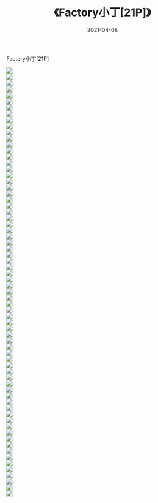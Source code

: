 ﻿---
layout: post
title:  《Factory小丁[21P]》
date:   2021-04-08
img: http://imgx.orgx.ga/漏D/2021/Factory小丁[21P]/000.jpg
categories: [美女, 清纯, 唯美]
---

Factory小丁[21P]

  ![](http://imgx.orgx.ga/漏D/2021/Factory小丁[21P]/001.jpg) <br> ![](http://imgx.orgx.ga/漏D/2021/Factory小丁[21P]/002.jpg) <br> ![](http://imgx.orgx.ga/漏D/2021/Factory小丁[21P]/003.jpg) <br> ![](http://imgx.orgx.ga/漏D/2021/Factory小丁[21P]/004.jpg) <br> ![](http://imgx.orgx.ga/漏D/2021/Factory小丁[21P]/005.jpg) <br> ![](http://imgx.orgx.ga/漏D/2021/Factory小丁[21P]/006.jpg) <br> ![](http://imgx.orgx.ga/漏D/2021/Factory小丁[21P]/007.jpg) <br> ![](http://imgx.orgx.ga/漏D/2021/Factory小丁[21P]/008.jpg) <br> ![](http://imgx.orgx.ga/漏D/2021/Factory小丁[21P]/009.jpg) <br> ![](http://imgx.orgx.ga/漏D/2021/Factory小丁[21P]/010.jpg) <br> ![](http://imgx.orgx.ga/漏D/2021/Factory小丁[21P]/011.jpg) <br> ![](http://imgx.orgx.ga/漏D/2021/Factory小丁[21P]/012.jpg) <br> ![](http://imgx.orgx.ga/漏D/2021/Factory小丁[21P]/013.jpg) <br> ![](http://imgx.orgx.ga/漏D/2021/Factory小丁[21P]/014.jpg) <br> ![](http://imgx.orgx.ga/漏D/2021/Factory小丁[21P]/015.jpg) <br> ![](http://imgx.orgx.ga/漏D/2021/Factory小丁[21P]/016.jpg) <br> ![](http://imgx.orgx.ga/漏D/2021/Factory小丁[21P]/017.jpg) <br> ![](http://imgx.orgx.ga/漏D/2021/Factory小丁[21P]/018.jpg) <br> ![](http://imgx.orgx.ga/漏D/2021/Factory小丁[21P]/019.jpg) <br> ![](http://imgx.orgx.ga/漏D/2021/Factory小丁[21P]/020.jpg) <br> ![](http://imgx.orgx.ga/漏D/2021/Factory小丁[21P]/021.jpg) <br> ![](http://imgx.orgx.ga/漏D/2021/Factory小丁[21P]/022.jpg) <br> ![](http://imgx.orgx.ga/漏D/2021/Factory小丁[21P]/023.jpg) <br> ![](http://imgx.orgx.ga/漏D/2021/Factory小丁[21P]/024.jpg) <br> ![](http://imgx.orgx.ga/漏D/2021/Factory小丁[21P]/025.jpg) <br> ![](http://imgx.orgx.ga/漏D/2021/Factory小丁[21P]/026.jpg) <br> ![](http://imgx.orgx.ga/漏D/2021/Factory小丁[21P]/027.jpg) <br> ![](http://imgx.orgx.ga/漏D/2021/Factory小丁[21P]/028.jpg) <br> ![](http://imgx.orgx.ga/漏D/2021/Factory小丁[21P]/029.jpg) <br> ![](http://imgx.orgx.ga/漏D/2021/Factory小丁[21P]/030.jpg) <br> ![](http://imgx.orgx.ga/漏D/2021/Factory小丁[21P]/031.jpg) <br> ![](http://imgx.orgx.ga/漏D/2021/Factory小丁[21P]/032.jpg) <br> ![](http://imgx.orgx.ga/漏D/2021/Factory小丁[21P]/033.jpg) <br> ![](http://imgx.orgx.ga/漏D/2021/Factory小丁[21P]/034.jpg) <br> ![](http://imgx.orgx.ga/漏D/2021/Factory小丁[21P]/035.jpg) <br> ![](http://imgx.orgx.ga/漏D/2021/Factory小丁[21P]/036.jpg) <br> ![](http://imgx.orgx.ga/漏D/2021/Factory小丁[21P]/037.jpg) <br> ![](http://imgx.orgx.ga/漏D/2021/Factory小丁[21P]/038.jpg) <br> ![](http://imgx.orgx.ga/漏D/2021/Factory小丁[21P]/039.jpg) <br> ![](http://imgx.orgx.ga/漏D/2021/Factory小丁[21P]/040.jpg) <br> ![](http://imgx.orgx.ga/漏D/2021/Factory小丁[21P]/041.jpg) <br> ![](http://imgx.orgx.ga/漏D/2021/Factory小丁[21P]/042.jpg) <br> ![](http://imgx.orgx.ga/漏D/2021/Factory小丁[21P]/043.jpg) <br> ![](http://imgx.orgx.ga/漏D/2021/Factory小丁[21P]/044.jpg) <br> ![](http://imgx.orgx.ga/漏D/2021/Factory小丁[21P]/045.jpg) <br> ![](http://imgx.orgx.ga/漏D/2021/Factory小丁[21P]/046.jpg) <br> ![](http://imgx.orgx.ga/漏D/2021/Factory小丁[21P]/047.jpg) <br> ![](http://imgx.orgx.ga/漏D/2021/Factory小丁[21P]/048.jpg) <br> ![](http://imgx.orgx.ga/漏D/2021/Factory小丁[21P]/049.jpg) <br> ![](http://imgx.orgx.ga/漏D/2021/Factory小丁[21P]/050.jpg) <br> ![](http://imgx.orgx.ga/漏D/2021/Factory小丁[21P]/051.jpg) <br> ![](http://imgx.orgx.ga/漏D/2021/Factory小丁[21P]/052.jpg) <br> ![](http://imgx.orgx.ga/漏D/2021/Factory小丁[21P]/053.jpg) <br> ![](http://imgx.orgx.ga/漏D/2021/Factory小丁[21P]/054.jpg) <br> ![](http://imgx.orgx.ga/漏D/2021/Factory小丁[21P]/055.jpg) <br> ![](http://imgx.orgx.ga/漏D/2021/Factory小丁[21P]/056.jpg) <br> ![](http://imgx.orgx.ga/漏D/2021/Factory小丁[21P]/057.jpg) <br> ![](http://imgx.orgx.ga/漏D/2021/Factory小丁[21P]/058.jpg) <br> ![](http://imgx.orgx.ga/漏D/2021/Factory小丁[21P]/059.jpg) <br> ![](http://imgx.orgx.ga/漏D/2021/Factory小丁[21P]/060.jpg) <br> ![](http://imgx.orgx.ga/漏D/2021/Factory小丁[21P]/061.jpg) <br> ![](http://imgx.orgx.ga/漏D/2021/Factory小丁[21P]/062.jpg) <br> ![](http://imgx.orgx.ga/漏D/2021/Factory小丁[21P]/063.jpg) <br> ![](http://imgx.orgx.ga/漏D/2021/Factory小丁[21P]/064.jpg) <br> ![](http://imgx.orgx.ga/漏D/2021/Factory小丁[21P]/065.jpg) <br> ![](http://imgx.orgx.ga/漏D/2021/Factory小丁[21P]/066.jpg) <br> ![](http://imgx.orgx.ga/漏D/2021/Factory小丁[21P]/067.jpg) <br> ![](http://imgx.orgx.ga/漏D/2021/Factory小丁[21P]/068.jpg) <br> ![](http://imgx.orgx.ga/漏D/2021/Factory小丁[21P]/069.jpg) <br> ![](http://imgx.orgx.ga/漏D/2021/Factory小丁[21P]/070.jpg) <br>